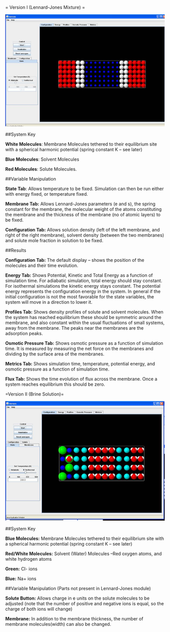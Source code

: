 

= Version I (Lennard-Jones Mixture) =

![](<./Clip image002.jpg>)

##System Key

**White Molecules**:  Membrane Molecules tethered to their equilibrium site with a spherical harmonic potential (spring constant K – see later)

**Blue Molecules**:   Solvent Molecules

**Red Molecules**: Solute Molecules.

##Variable Manipulation

**State Tab**: Allows temperature to be fixed. Simulation can then be run either with energy fixed, or temperature fixed.

**Membrane Tab:** Allows Lennard-Jones parameters (e and s), the spring constant for the membrane, the molecular weight of the atoms constituting the membrane and the thickness of the membrane (no of atomic layers) to be fixed.

**Configuration Tab:**  Allows solution density (left of the left membrane, and right of the right membrane), solvent density (between the two membranes) and solute mole fraction in solution to be fixed.

##Results

**Configuration Tab:**  The default display – shows the position of the molecules and their time evolution.

**Energy Tab:** Shows Potential, Kinetic and Total Energy as a function of simulation time. For adiabatic simulation, total energy should stay constant. For isothermal simulations the kinetic energy stays constant. The potential energy represents the configuration energy in the system. In general if the initial configuration is not the most favorable for the state variables, the system will move in a direction to lower it.

**Profiles Tab:**  Shows density profiles of solute and solvent molecules. When the system has reached equilibrium these should be symmetric around the membrane, and also constant
within the usual fluctuations of small systems, away from the membrane. The peaks near the membranes are the adsorption peaks.

**Osmotic Pressure Tab:**  Shows osmotic pressure as a function of simulation time. It is measured by measuring the net force on the membranes and dividing by the surface area of the membranes.

**Metrics Tab:**  Shows simulation time, temperature, potential energy, and osmotic pressure as a function of simulation time.

**Flux Tab:**  Shows the time evolution of flux across the membrane. Once a system reaches equilibrium this should be zero.
 
=Version II (Brine Solution)=

![](<./Clip image001.jpg>)

##System Key

**Blue Molecules:**  Membrane Molecules tethered to their equilibrium site with a spherical harmonic potential (spring constant K – see later)

**Red/White Molecules:**   Solvent (Water) Molecules –Red oxygen atoms, and white hydrogen atoms

**Green:**  Cl- ions

**Blue:** Na+ ions
 
##Variable Manipulation
(Parts not present in Lennard-Jones module)

**Solute Button:** Allows charge in e units on the solute molecules to be adjusted (note that the number of positive and negative ions is equal, so the charge of both ions will change)

**Membrane:**  In addition to the membrane thickness, the number of membrane molecules(width) can also be changed.
